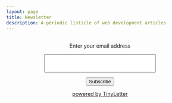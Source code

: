 ```yaml
---
layout: page
title: Newsletter
description: A periodic listicle of web development articles
---
```


<form style="padding:3px;text-align:center;" action="https://tinyletter.com/ajitzero" method="post" target="popupwindow" onsubmit="window.open('https://tinyletter.com/ajitzero', 'popupwindow', 'scrollbars=yes,width=800,height=600');return true">
  <p>
    <label for="tlemail">Enter your email address</label>
  </p>
  <p>
    <input type="text" style="width: 90%; max-width: 300px; padding: 15px" name="email" id="tlemail" />
  </p>
  <input type="hidden" value="1" name="embed"/>
  <input type="submit" value="Subscribe" />
  <p>
    <a style="font-size: 14px" href="https://tinyletter.com" target="_blank">powered by TinyLetter</a>
  </p>
</form>
